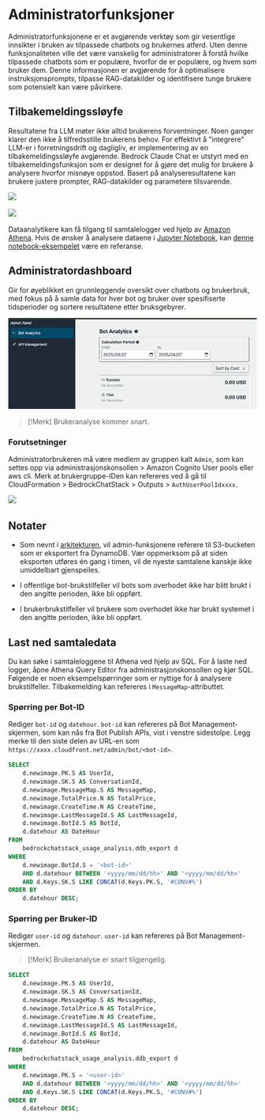 # Administratorfunksjoner

Administratorfunksjonene er et avgjørende verktøy som gir vesentlige innsikter i bruken av tilpassede chatbots og brukernes atferd. Uten denne funksjonaliteten ville det være vanskelig for administratorer å forstå hvilke tilpassede chatbots som er populære, hvorfor de er populære, og hvem som bruker dem. Denne informasjonen er avgjørende for å optimalisere instruksjonsprompts, tilpasse RAG-datakilder og identifisere tunge brukere som potensielt kan være påvirkere.

## Tilbakemeldingssløyfe

Resultatene fra LLM møter ikke alltid brukerens forventninger. Noen ganger klarer den ikke å tilfredsstille brukerens behov. For effektivt å "integrere" LLM-er i forretningsdrift og dagligliv, er implementering av en tilbakemeldingssløyfe avgjørende. Bedrock Claude Chat er utstyrt med en tilbakemeldingsfunksjon som er designet for å gjøre det mulig for brukere å analysere hvorfor misnøye oppstod. Basert på analyseresultatene kan brukere justere prompter, RAG-datakilder og parametere tilsvarende.

![](./imgs/feedback_loop.png)

![](./imgs/feedback-using-claude-chat.png)

Dataanalytikere kan få tilgang til samtalelogger ved hjelp av [Amazon Athena](https://aws.amazon.com/jp/athena/). Hvis de ønsker å analysere dataene i [Jupyter Notebook](https://jupyter.org/), kan [denne notebook-eksempelet](../examples/notebooks/feedback_analysis_example.ipynb) være en referanse.

## Administratordashboard

Gir for øyeblikket en grunnleggende oversikt over chatbots og brukerbruk, med fokus på å samle data for hver bot og bruker over spesifiserte tidsperioder og sortere resultatene etter bruksgebyrer.

![](./imgs/admin_bot_analytics.png)

> [!Merk]
> Brukeranalyse kommer snart.

### Forutsetninger

Administratorbrukeren må være medlem av gruppen kalt `Admin`, som kan settes opp via administrasjonskonsollen > Amazon Cognito User pools eller aws cli. Merk at brukergruppe-IDen kan refereres ved å gå til CloudFormation > BedrockChatStack > Outputs > `AuthUserPoolIdxxxx`.

![](./imgs/group_membership_admin.png)

## Notater

- Som nevnt i [arkitekturen](../README.md#architecture), vil admin-funksjonene referere til S3-bucketen som er eksportert fra DynamoDB. Vær oppmerksom på at siden eksporten utføres én gang i timen, vil de nyeste samtalene kanskje ikke umiddelbart gjenspeiles.

- I offentlige bot-brukstilfeller vil bots som overhodet ikke har blitt brukt i den angitte perioden, ikke bli oppført.

- I brukerbrukstilfeller vil brukere som overhodet ikke har brukt systemet i den angitte perioden, ikke bli oppført.

## Last ned samtaledata

Du kan søke i samtaleloggene til Athena ved hjelp av SQL. For å laste ned logger, åpne Athena Query Editor fra administrasjonskonsollen og kjør SQL. Følgende er noen eksempelspørringer som er nyttige for å analysere brukstilfeller. Tilbakemelding kan refereres i `MessageMap`-attributtet.

### Spørring per Bot-ID

Rediger `bot-id` og `datehour`. `bot-id` kan refereres på Bot Management-skjermen, som kan nås fra Bot Publish APIs, vist i venstre sidestolpe. Legg merke til den siste delen av URL-en som `https://xxxx.cloudfront.net/admin/bot/<bot-id>`.

```sql
SELECT
    d.newimage.PK.S AS UserId,
    d.newimage.SK.S AS ConversationId,
    d.newimage.MessageMap.S AS MessageMap,
    d.newimage.TotalPrice.N AS TotalPrice,
    d.newimage.CreateTime.N AS CreateTime,
    d.newimage.LastMessageId.S AS LastMessageId,
    d.newimage.BotId.S AS BotId,
    d.datehour AS DateHour
FROM
    bedrockchatstack_usage_analysis.ddb_export d
WHERE
    d.newimage.BotId.S = '<bot-id>'
    AND d.datehour BETWEEN '<yyyy/mm/dd/hh>' AND '<yyyy/mm/dd/hh>'
    AND d.Keys.SK.S LIKE CONCAT(d.Keys.PK.S, '#CONV#%')
ORDER BY
    d.datehour DESC;
```

### Spørring per Bruker-ID

Rediger `user-id` og `datehour`. `user-id` kan refereres på Bot Management-skjermen.

> [!Merk]
> Brukeranalyse er snart tilgjengelig.

```sql
SELECT
    d.newimage.PK.S AS UserId,
    d.newimage.SK.S AS ConversationId,
    d.newimage.MessageMap.S AS MessageMap,
    d.newimage.TotalPrice.N AS TotalPrice,
    d.newimage.CreateTime.N AS CreateTime,
    d.newimage.LastMessageId.S AS LastMessageId,
    d.newimage.BotId.S AS BotId,
    d.datehour AS DateHour
FROM
    bedrockchatstack_usage_analysis.ddb_export d
WHERE
    d.newimage.PK.S = '<user-id>'
    AND d.datehour BETWEEN '<yyyy/mm/dd/hh>' AND '<yyyy/mm/dd/hh>'
    AND d.Keys.SK.S LIKE CONCAT(d.Keys.PK.S, '#CONV#%')
ORDER BY
    d.datehour DESC;
```